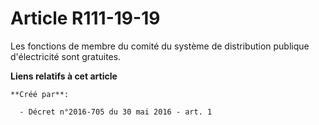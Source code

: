 # Article R111-19-19

Les fonctions de membre du comité du système de distribution publique d'électricité sont gratuites.

**Liens relatifs à cet article**

	**Créé par**:

	  - Décret n°2016-705 du 30 mai 2016 - art. 1

